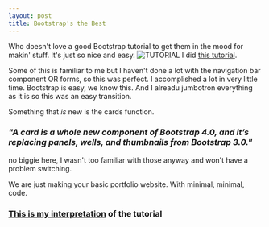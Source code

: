 ```yaml
---
layout: post
title: Bootstrap's the Best 
---
```


Who doesn't love a good Bootstrap tutorial to get them in the mood for makin' stuff. It's just so nice and easy. 
![TUTORIAL](https://github.com/kdawgy/kdawgy.github.io/blob/master/_posts/assets/justplayin.jpg?raw=true)
I did [this tutorial](https://medium.freecodecamp.org/building-your-first-bootstrap-4-0-site-b54bbff6bc55).

Some of this is familiar to me but I haven't done a lot with the navigation bar component OR forms, so this was perfect. I accomplished a lot in very little time. Bootstrap is easy, we know this. And I alreadu jumbotron everything as it is so this was an easy transition. 

Something that *is* new is the cards function. 

### *"A card is a whole new component of Bootstrap 4.0, and it’s replacing panels, wells, and thumbnails from Bootstrap 3.0."*

no biggie here, I wasn't too familiar with those anyway and won't have a problem switching. 

We are just making your basic portfolio website. With minimal, minimal, code. 

### [This is my interpretation](https://kdawgy.github.io/pages/bootstrap4Tutorial/) of the tutorial


